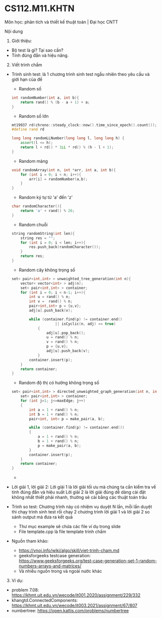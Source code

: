 # CS112.M11.KHTN
Môn học: phân tích  và thiết kế thuật toán | Đại học CNTT

Nội dung
1. Giới thiệu:
- Bộ test là gì? Tại sao cần?
- Tính đúng đắn và hiệu năng.
2. Viết trình chấm
- Trình sinh test: là 1 chương trình sinh test ngẫu nhiên theo yêu cầu và giới hạn của đề
  + Random số
  ```c++
  int randomNumber(int a, int b){
      return rand() % (b - a + 1) + a;
  }
  ```
  + Random số lớn
  ```c++
  mt19937 rd(chrono::steady_clock::now().time_since_epoch().count());
  #define rand rd

  long long randomLLNumber(long long l, long long h) {
      assert(l <= h);
      return l + rd() * 1LL * rd() % (h - l + 1);
  }
  ```
  + Random mảng
  ```c++
  void randomArray(int n, int *arr, int a, int b){
      for (int i = 0; i < n; i++){
          arr[i] = randomNumber(a,b);
      }
  }
  ```
  + Random ký tự từ 'a' đến 'z'
  ```c++
  char randomCharacter(){
      return 'a' + rand() % 26;
  }
  ```
  + Random chuỗi
  ```c++
  string randomString(int len){
      string res = "";
      for (int i = 0; i < len; i++){
          res.push_back(randomCharacter());
      }
      return res;
  }
  ```
  + Random cây không trọng số
  ```c++
  set< pair<int,int> > unweighted_tree_generation(int n){
      vector< vector<int> > adj(n);
      set< pair<int,int> > container;
      for (int i = 0; i < n-1; i++){
          int u = rand() % n;
          int v =  rand() % n;
          pair<int,int> p = {u,v};
          adj[u].push_back(v);

          while (container.find(p) != container.end()
                      || isCyclic(n, adj) == true)
              {
                  adj[u].pop_back();
                  u = rand() % n;
                  v = rand() % n;
                  p = {u,v};
                  adj[u].push_back(v);
              }
          container.insert(p);
      }
      return container;
  }
  ```
  + Random độ thị có hướng không trọng số
  ```c++
  set< pair<int,int> > directed_unweighted_graph_generation(int n, int maxEdge){
      set< pair<int,int> > container;
      for (int j=1; j<=maxEdge; j++)
      {
          int a = 1 + rand() % n;
          int b = 1 + rand() % n;
          pair<int, int> p = make_pair(a, b);

          while (container.find(p) != container.end())
          {
              a = 1 + rand() % n;
              b = 1 + rand() % n;
              p = make_pair(a, b);
          }
          container.insert(p);
      }
      return container;
  }
  ```
  + 
- Lời giải 1, lời giải 2: Lời giải 1 là lời giải tối ưu mà chúng ta cần kiểm tra về tính đúng đắn và hiệu suất
Lời giải 2 là lời giải đúng dễ dàng cài đặt không nhất thiết phải nhanh, thường sẽ cài bằng các thuật toán trâu

- Trình so test: Chương trình này có nhiệm vụ duyệt N lần, mỗi lần duyệt thì chạy trình sinh test rồi chạy 2 chương trình lời giải 1 và lời giải 2 so sánh output mà đưa ra kết quả
  + Thư mục example sẽ chứa các file ví dụ trong slide 
  + File template.cpp là file template trình chấm

- Nguồn tham khảo: 
  + https://vnoi.info/wiki/algo/skill/viet-trinh-cham.md
  + geeksforgeeks testcase generation: https://www.geeksforgeeks.org/test-case-generation-set-1-random-numbers-arrays-and-matrices/
  + Và nhiều nguồn trong và ngoài nước khác
3. Ví dụ:
- problem 7.08: https://khmt.uit.edu.vn/wecode/it001.2020/assignment/229/332
- khangtd.ConnectedComponents: https://khmt.uit.edu.vn/wecode/it003.2021/assignment/67/807
- numbertree: https://open.kattis.com/problems/numbertree

